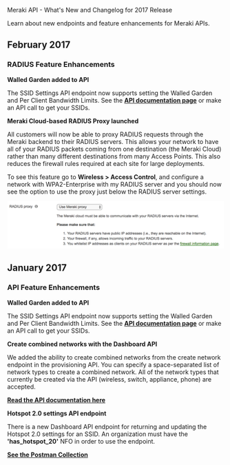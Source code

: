 <seotitle>Meraki API - What's New and Changelog for 2017 Release</seotitle>

<seodescription>Learn about new endpoints and feature enhancements for Meraki  APIs.</seodescription>
## February 2017

### RADIUS Feature Enhancements

**Walled Garden added to API**

The SSID Settings API endpoint now supports setting the Walled Garden and Per Client Bandwidth Limits.
See the **[API documentation page](http://postman.meraki.com)** or make an API call to get your SSIDs.

**Meraki Cloud-based RADIUS Proxy launched**

All customers will now be able to proxy RADIUS requests through the Meraki backend to their RADIUS servers. This allows your network to have all of your RADIUS packets coming from one destination (the Meraki Cloud) rather than many different destinations from many Access Points. This also reduces the firewall rules required at each site for large deployments.

To see this feature go to **Wireless > Access Control**, and configure a network with WPA2-Enterprise with my RADIUS server and you should now see the option to use the proxy just below the RADIUS server settings.

![](/images/tumblr_inline_okd79nhYOQ1qz98bp_540.png)

## January 2017

### API Feature Enhancements

**Walled Garden added to API**

The SSID Settings API endpoint now supports setting the Walled Garden and Per Client Bandwidth Limits.
See the **[API documentation page](http://postman.meraki.com)** or make an API call to get your SSIDs.

**Create combined networks with the Dashboard API**

We added the ability to create combined networks from the create network endpoint in the provisioning API. You can specify a space-separated list of network types to create a combined network. All of the network types that currently be created via the API (wireless, switch, appliance, phone) are accepted.

**[Read the API documentation here](http://postman.meraki.com)**

**Hotspot 2.0 settings API endpoint**

There is a new Dashboard API endpoint for returning and updating the Hotspot 2.0 settings for an SSID. An organization must have the **'has_hotspot_20'** NFO in order to use the endpoint.

**[See the Postman Collection](http://postman.meraki.com)**

